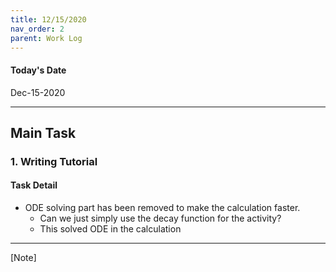 ```yaml
---
title: 12/15/2020
nav_order: 2 
parent: Work Log
---
```


#### Today's Date
Dec-15-2020

--------------------------------------------------------------------------------
## Main Task

### 1. Writing Tutorial 
#### Task Detail 
- ODE solving part has been removed to make the calculation faster.
    - Can we just simply use the decay function for the activity?
    - This solved ODE in the calculation 




----------------------------------------------------------
[Note]